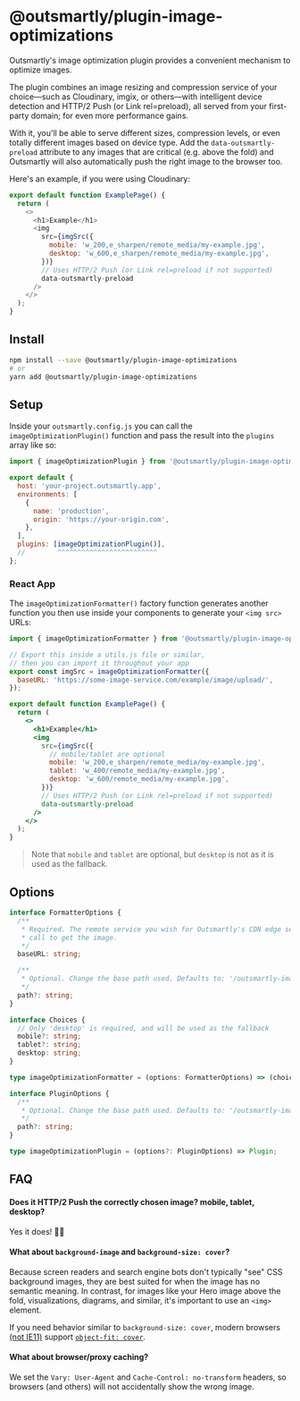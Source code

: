 # @outsmartly/plugin-image-optimizations

Outsmartly's image optimization plugin provides a convenient mechanism to optimize images.

The plugin combines an image resizing and compression service of your choice—such as Cloudinary, imgix, or others—with intelligent device detection and HTTP/2 Push (or Link rel=preload), all served from your first-party domain; for even more performance gains.

With it, you'll be able to serve different sizes, compression levels, or even totally different images based on device type. Add the `data-outsmartly-preload` attribute to any images that are critical (e.g. above the fold) and Outsmartly will also automatically push the right image to the browser too.

Here's an example, if you were using Cloudinary:

```js
export default function ExamplePage() {
  return (
    <>
      <h1>Example</h1>
      <img
        src={imgSrc({
          mobile: 'w_200,e_sharpen/remote_media/my-example.jpg',
          desktop: 'w_600,e_sharpen/remote_media/my-example.jpg',
        })}
        // Uses HTTP/2 Push (or Link rel=preload if not supported)
        data-outsmartly-preload
      />
    </>
  );
}
```

## Install

```bash
npm install --save @outsmartly/plugin-image-optimizations
# or
yarn add @outsmartly/plugin-image-optimizations
```

## Setup

Inside your `outsmartly.config.js` you can call the `imageOptimizationPlugin()` function and pass the result into the `plugins` array like so:

```js
import { imageOptimizationPlugin } from '@outsmartly/plugin-image-optimizations';

export default {
  host: 'your-project.outsmartly.app',
  environments: [
    {
      name: 'production',
      origin: 'https://your-origin.com',
    },
  ],
  plugins: [imageOptimizationPlugin()],
  //        ^^^^^^^^^^^^^^^^^^^^^^^^^
};
```

### React App

The `imageOptimizationFormatter()` factory function generates another function you then use inside your components to generate your `<img src>` URLs:

```jsx
import { imageOptimizationFormatter } from '@outsmartly/plugin-image-optimizations';

// Export this inside a utils.js file or similar,
// then you can import it throughout your app
export const imgSrc = imageOptimizationFormatter({
  baseURL: 'https://some-image-service.com/example/image/upload/',
});

export default function ExamplePage() {
  return (
    <>
      <h1>Example</h1>
      <img
        src={imgSrc({
          // mobile/tablet are optional
          mobile: 'w_200,e_sharpen/remote_media/my-example.jpg',
          tablet: 'w_400/remote_media/my-example.jpg',
          desktop: 'w_600/remote_media/my-example.jpg',
        })}
        // Uses HTTP/2 Push (or Link rel=preload if not supported)
        data-outsmartly-preload
      />
    </>
  );
}
```

> Note that `mobile` and `tablet` are optional, but `desktop` is not as it is used as the fallback.

## Options

```ts
interface FormatterOptions {
  /**
   * Required. The remote service you wish for Outsmartly's CDN edge servers to
   * call to get the image.
   */
  baseURL: string;

  /**
   * Optional. Change the base path used. Defaults to: '/outsmartly-images'
   */
  path?: string;
}

interface Choices {
  // Only 'desktop' is required, and will be used as the fallback
  mobile?: string;
  tablet?: string;
  desktop: string;
}

type imageOptimizationFormatter = (options: FormatterOptions) => (choices: Choices) => string;

interface PluginOptions {
  /**
   * Optional. Change the base path used. Defaults to: '/outsmartly-images'
   */
  path?: string;
}

type imageOptimizationPlugin = (options?: PluginOptions) => Plugin;
```

## FAQ

#### Does it HTTP/2 Push the correctly chosen image? mobile, tablet, desktop?

Yes it does! 🧙‍♂️

#### What about `background-image` and `background-size: cover`?

Because screen readers and search engine bots don't typically "see" CSS background images, they are best suited for when the image has no semantic meaning. In contrast, for images like your Hero image above the fold, visualizations, diagrams, and similar, it's important to use an `<img>` element.

If you need behavior similar to `background-size: cover`, modern browsers [(not IE11)](https://caniuse.com/?search=object-fit%3A%20cover) support [`object-fit: cover`](https://css-tricks.com/almanac/properties/o/object-fit/).

#### What about browser/proxy caching?

We set the `Vary: User-Agent` and `Cache-Control: no-transform` headers, so browsers (and others) will not accidentally show the wrong image.
